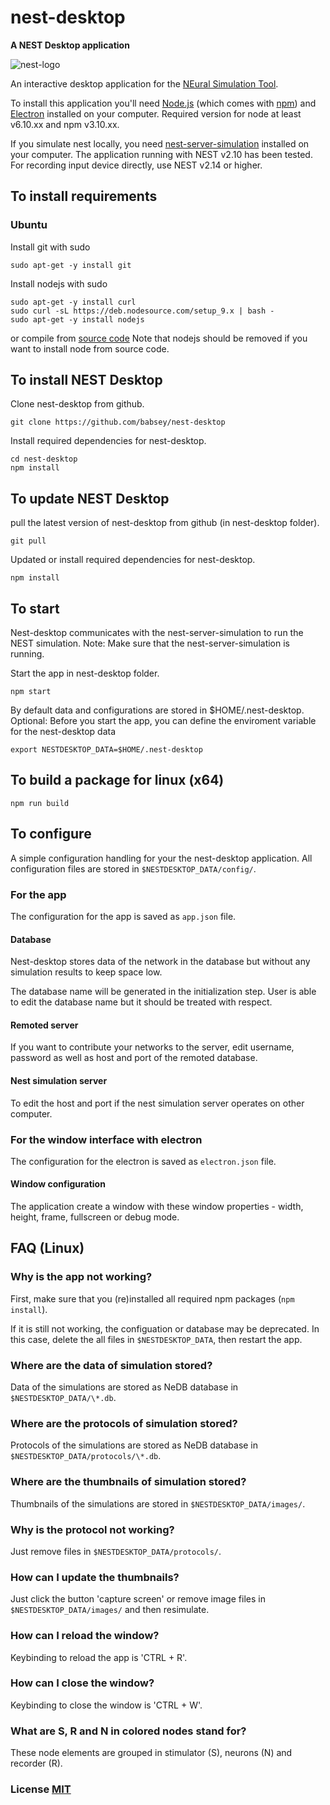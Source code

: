 # nest-desktop

**A NEST Desktop application**

![nest-logo](http://www.nest-simulator.org/wp-content/uploads/2015/03/nest_logo.png)

An interactive desktop application for the [NEural Simulation Tool](http://www.nest-initiative.org/).

To install this application you'll need [Node.js](https://nodejs.org/en/download/) (which comes with [npm](http://npmjs.com)) and [Electron](http://electron.atom.io/) installed on your computer. Required version for node at least v6.10.xx and npm v3.10.xx.

If you simulate nest locally, you need [nest-server-simulation](https://github.com/babsey/nest-server-simulation) installed on your computer. The application running with NEST v2.10 has been tested. For recording input device directly, use NEST v2.14 or higher.

## To install requirements

### Ubuntu

Install git with sudo

```
sudo apt-get -y install git
```

Install nodejs with sudo

```
sudo apt-get -y install curl
sudo curl -sL https://deb.nodesource.com/setup_9.x | bash -
sudo apt-get -y install nodejs
```

or compile from [source code](https://nodejs.org/en/download/) Note that nodejs should be removed if you want to install node from source code.

## To install NEST Desktop

Clone nest-desktop from github.

```
git clone https://github.com/babsey/nest-desktop
```

Install required dependencies for nest-desktop.

```
cd nest-desktop
npm install
```

## To update NEST Desktop

pull the latest version of nest-desktop from github (in nest-desktop folder).

```
git pull
```

Updated or install required dependencies for nest-desktop.

```
npm install
```

## To start

Nest-desktop communicates with the nest-server-simulation to run the NEST simulation. Note: Make sure that the nest-server-simulation is running.

Start the app in nest-desktop folder.

```
npm start
```

By default data and configurations are stored in $HOME/.nest-desktop.
Optional: Before you start the app, you can define the enviroment variable for the nest-desktop data

```
export NESTDESKTOP_DATA=$HOME/.nest-desktop
```

## To build a package for linux (x64)

```
npm run build
```


## To configure

A simple configuration handling for your the nest-desktop application.
All configuration files are stored in `$NESTDESKTOP_DATA/config/`.

### For the app

The configuration for the app is saved as `app.json` file.

#### Database

Nest-desktop stores data of the network in the database but without any simulation results to keep space low.

The database name will be generated in the initialization step. User is able to edit the database name but it should be treated with respect.

#### Remoted server

If you want to contribute your networks to the server, edit username, password as well as host and port of the remoted database.

#### Nest simulation server

To edit the host and port if the nest simulation server operates on other computer.

### For the window interface with electron

The configuration for the electron is saved as `electron.json` file.

#### Window configuration

The application create a window with these window properties - width, height, frame, fullscreen or debug mode.


## FAQ (Linux)

### Why is the app not working?

First, make sure that you (re)installed all required npm packages (`npm install`).

If it is still not working, the configuation or database may be deprecated. In this case, delete the all files in `$NESTDESKTOP_DATA`, then restart the app.

### Where are the data of simulation stored?

Data of the simulations are stored as NeDB database in `$NESTDESKTOP_DATA/\*.db`.

### Where are the protocols of simulation stored?

Protocols of the simulations are stored as NeDB database in `$NESTDESKTOP_DATA/protocols/\*.db`.

### Where are the thumbnails of simulation stored?

Thumbnails of the simulations are stored in `$NESTDESKTOP_DATA/images/`.

### Why is the protocol not working?

Just remove files in `$NESTDESKTOP_DATA/protocols/`.

### How can I update the thumbnails?

Just click the button 'capture screen' or remove image files in `$NESTDESKTOP_DATA/images/` and then resimulate.

### How can I reload the window?

Keybinding to reload the app is 'CTRL + R'.

### How can I close the window?

Keybinding to close the window is 'CTRL + W'.

### What are S, R and N in colored nodes stand for?

These node elements are grouped in stimulator (S), neurons (N) and recorder (R).

### License [MIT](LICENSE)
